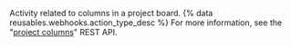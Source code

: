 Activity related to columns in a project board. {% data reusables.webhooks.action_type_desc %} For more information, see the "[project columns](/v3/projects/columns)" REST API.